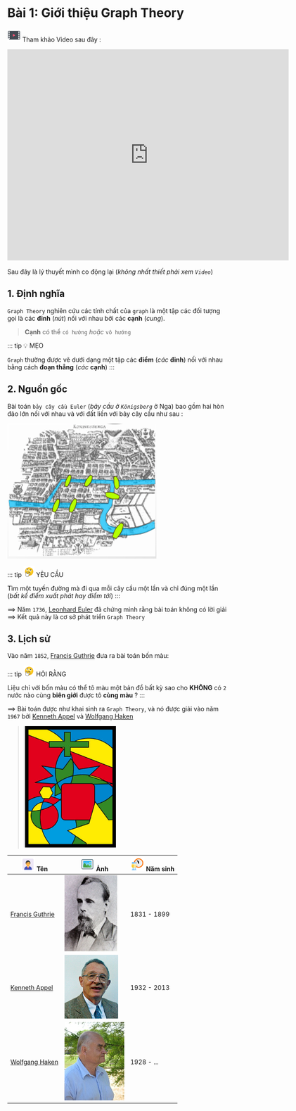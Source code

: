 # Bài 1: Giới thiệu Graph Theory

<img src="https://raw.githubusercontent.com/Zenfection/Image/master/2021/08/12-16-19-36-icons8-movie_beginning.png" width="30"> Tham khảo Video sau đây : 

<div class="videoZen">
    <iframe width="640" height="480" src="https://www.youtube.com/embed/WzeRZbH_zSM?list=PLZDIOVvUyYVxdqTsJ9yvg9TSv4TnQoglO" title="YouTube video player" frameborder="0" allow="accelerometer; autoplay; clipboard-write; encrypted-media; gyroscope; picture-in-picture" allowfullscreen></iframe>
</div>

Sau đây là lý thuyết mình co động lại (*không nhất thiết phải xem `Video`*)
## 1. Định nghĩa

`Graph Theory` nghiên cứu các tính chất của `graph` là một tập các đối tượng gọi là các **đỉnh** (*nút*) nối với nhau bởi các **cạnh** (*cung*). 

> **Cạnh** có thể `có hướng` *hoặc* `vô hướng`

::: tip 💡 MẸO

`Graph` thường được vẽ dưới dạng một tập các **điểm** (*các* **đỉnh**) nối với nhau bằng cách **đoạn thẳng** (*các* **cạnh**)
:::

## 2. Nguồn gốc

Bài toán `bảy cây cầu Euler` (*bảy cầu ở `Königsberg`* ở Nga) bao gồm hai hòn đảo lớn nối với nhau và với đất liền với bảy cây cầu như sau :

<img src="https://raw.githubusercontent.com/Zenfection/Image/master/2021/06/15-17-52-00-Screen%20Shot%202021-06-15%20at%2017.51.50.png" class="imageZen">

::: tip <img src="https://raw.githubusercontent.com/Zenfection/Image/master/2021/06/15-17-50-26-icons8-thinking_face.png" width="25"> YÊU CẦU

Tìm một tuyến đường mà đi qua mỗi cây cầu một lần và chỉ đúng một lần (*bất kể  điểm xuất phát hay điểm tới*)
:::

==> Năm `1736`, [Leonhard Euler](https://en.wikipedia.org/wiki/Leonhard_Euler) đã chứng minh rằng bài toán không có lời giải ==> Kết quả này là cơ sở phát triển `Graph Theory`

## 3. Lịch sử

Vào năm `1852`, [Francis Guthrie](https://en.wikipedia.org/wiki/Francis_Guthrie) đưa ra bài toán bốn màu:

::: tip <img src="https://raw.githubusercontent.com/Zenfection/Image/master/2021/06/15-17-50-26-icons8-thinking_face.png" width="25"> HỎI RẰNG

Liệu chỉ với bốn màu có thể tô màu một bản đồ bất kỳ sao cho **KHÔNG** có `2` nước nào cùng **biên giới** được tô **cùng màu** ?
:::

==> Bài toán được như khai sinh ra `Graph Theory`, và nó được giải vào năm `1967` bởi [Kenneth Appel](https://en.wikipedia.org/wiki/Kenneth_Appel) và [Wolfgang Haken](https://en.wikipedia.org/wiki/Wolfgang_Haken)

> <img title="" src="https://raw.githubusercontent.com/Zenfection/Image/master/2021/06/15-17-58-52-fourcolormap.jpg" alt="fourcolormap.jpg" width="207">

| <img src="https://raw.githubusercontent.com/Zenfection/Image/master/2021/06/16-14-58-06-icons8-name.png"> Tên | <img src="https://raw.githubusercontent.com/Zenfection/Image/master/2021/06/16-14-58-10-icons8-image.png"> Ảnh                                                          | <img src="https://raw.githubusercontent.com/Zenfection/Image/master/2021/06/16-14-58-16-icons8-new_year's_eve.png"> Năm sinh |
| --------------------------------------------------------------------------------------------------------------------- | -------------------------------------------------------------------------------------------------------------------------------------------------------------------------------- | ---------------------------------------------------------------------------------------------------------------------------------------------- |
| [Francis Guthrie](https://en.wikipedia.org/wiki/Francis_Guthrie)                                                      | <img src="https://raw.githubusercontent.com/Zenfection/Image/master/2021/06/15-18-00-18-show-photo.jpg" title="" alt="show-photo.jpg" width="120">                               | 1831 - 1899                                                                                                                                    |
| [Kenneth Appel](https://en.wikipedia.org/wiki/Kenneth_Appel)                                                          | <img src="https://raw.githubusercontent.com/Zenfection/Image/master/2021/06/15-18-02-23-ken-appel-150.jpg" title="" alt="ken-appel-150.jpg" width="122">                         | 1932 - 2013                                                                                                                                    |
| [Wolfgang Haken](https://en.wikipedia.org/wiki/Wolfgang_Haken)                                                        | <img src="https://raw.githubusercontent.com/Zenfection/Image/master/2021/06/15-18-01-36-220px-Wolfgang_Haken_2008.jpg" title="" alt="220px-Wolfgang_Haken_2008.jpg" width="136"> | 1928 - ...                                                                                                                                     |
